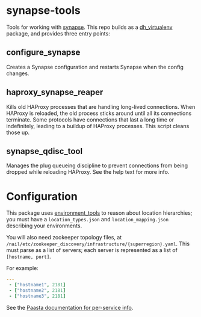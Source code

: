 synapse-tools
=============

Tools for working with [synapse](https://github.com/airbnb/synapse).
This repo builds as a [dh_virtualenv](https://github.com/spotify/dh_virtualenv) package, and provides three entry points:

configure_synapse
-----------------

Creates a Synapse configuration and restarts Synapse when the config changes.


haproxy_synapse_reaper
----------------------

Kills old HAProxy processes that are handling long-lived connections.
When HAProxy is reloaded, the old process sticks around until all its connections terminate.
Some protocols have connections that last a long time or indefinitely, leading to a buildup of HAProxy processes.
This script cleans those up.

synapse_qdisc_tool
------------------

Manages the plug queueing discipline to prevent connections from being dropped while reloading HAProxy.
See the help text for more info.

Configuration
=============

This package uses [environment_tools](https://github.com/yelp/environment_tools) to reason about location hierarchies;
you must have a `location_types.json` and `location_mapping.json` describing your environments.

You will also need zookeeper topology files, at `/nail/etc/zookeeper_discovery/infrastructure/{superregion}.yaml`.
This must parse as a list of servers; each server is represented as a list of `[hostname, port]`.

For example:
```yaml
---
 - ["hostname1", 2181]
 - ["hostname2", 2181]
 - ["hostname3", 2181]
```

See the [Paasta documentation for per-service info](http://paasta.readthedocs.org/en/latest/yelpsoa_configs.html#smartstack-yaml).

